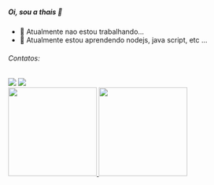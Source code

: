 ##### Oi, sou a thais 👋


- 🔭 Atualmente nao estou trabalhando...
- 🌱 Atualmente estou aprendendo nodejs, java script, etc ...


 
###### Contatos:
 
<div>
 <a href = "https://mail.google.com/mail/u/0/#chat/welcome"><img src="https://img.shields.io/badge/Gmail-D14836?style=for-the-badge&logo=gmail&logoColor=white" target="_blank"></a>
<a href="https://www.linkedin.com/in/thais-cristine-a78b971a5/" target="_blank"><img src="https://img.shields.io/badge/-LinkedIn-%230077B5?style=for-the-badge&logo=linkedin&logoColor=white" target="_blank"></a>   
</div>

<div>
<a href="https://github.com/JinkUp">
<img height="180em" src="https://github-readme-stats.vercel.app/api/top-langs/?username=seu-usuário-aqui&layout=compact&langs_count=7&theme=dracula"/>
<img height="180em" src="https://github-readme-stats.vercel.app/api?username=seu-usuário-aqui&show_icons=true&theme=dracula&include_all_commits=true&count_private=true"/>

</div>


